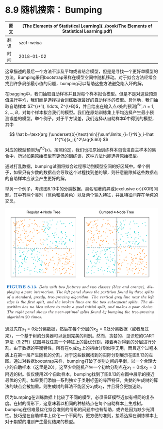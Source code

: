 # 8.9 随机搜索： Bumping

| 原文   | [The Elements of Statistical Learning](../book/The Elements of Statistical Learning.pdf) |
| ---- | ---------------------------------------- |
| 翻译   | szcf-weiya                               |
| 时间   | 2018-01-02                               |

这章描述的最后一个方法不涉及平均或者结合模型，但是是寻找一个更好单模型的方法。Bumping采用bootstrap采样在模型空间中随机移动。对于拟合方法经常会找到许多局部最小值的问题，bumping可以帮助这些方法避免陷入坏的解。

在bagging中，我们抽取自助样本并且对每个样本拟合模型。但是不是对这些预测值进行平均，我们而是选择拟合训练数据最好的自助样本的模型。具体地，我们抽取自助样本 $Z^{\*1}, \ldots, Z^{\*B}$，并且给出在输入点$x$处的预测$\hat f^{*b},n=1,2,\ldots,B$，对每个样本拟合我们的模型。我们在原始训练集上平均选择产生最小预测误差的模型。举个例子，对于平方误差，我们选择从自助样本$\hat b$中得到的模型，其中

$$
\hat b=\text{arg }\underset{b}{\text{min}}\sum\limits_{i=1}^N[y_i-\hat f^{*b}(x_i)]^2\tag{8.60}
$$

对应的模型预测为$\hat f^{*\hat b}(x)$。按照约定，我们也把原始训练样本包含进自主样本的集合中，所以如果原始模型有更低的训练误，这种方法也能选择原始模型。

通过打乱数据，bumping试图将拟合过程移动到模型空间的好区域中。举个例子，如果只有少数的数据点会导致这个过程找到差的解，则任意删除掉这些数据点的自助样本应该会产生更好的解。

举另一个例子，考虑图8.13中的分类数据，臭名昭著的异或(exclusive or)(XOR)问题。其中有两个类别（蓝色和橘黄色）以及两个输入特征，并且特征间存在单纯的交叉。

![](../img/08/fig8.13.png)

通过先在$x_1=0$处分离数据，然后在每个分层的$x_2=0$处分离数据（或者反过来），一个基于树的分类器可以达到完美的判别。然而，贪婪的、见识短的CART算法（9.2节）试图寻找任意一个特征上的最优分割，接着再对得到的分层进行分割。由于数据的平衡特性，所有在$x_1$或$x_2$上的初始分割似乎无用，而且这个过程本质上在第一层产生随机的分割。对于这些数据找到的实际分割展示在图8.13的左图。通过对数据bootstrap采样，bumping打破了类别之间的平衡，以一个合理大小的自助样本（这里是20），这至少会随机产生一个初始分割点在$x_1=0$或$x_2=0$附近的树。仅仅使用20个自助样本，bumping找到了图8.13的右图中展示的接近最优的分割。如果我们添加一系列独立于类别标签的噪声特征，贪婪的生成树的算法的缺点会被加重。则生成树的算法不能区分$x_1$或$x_2$，并且将会更加迷路。

因为bumping在训练数据上比较了不同的模型，必须保证模型近似有相同的复杂度。在树的情形下，这意味着以相同的种植结点在每个自助样本上生成树。bumping在很难最优化拟合准则的情形的问题中也有帮助，或许是因为缺少光滑性。技巧是在自助样本上优化一个不同的，更方便的准则，接着选择在训练样本上对于期望的准则产生最优结果的模型。
